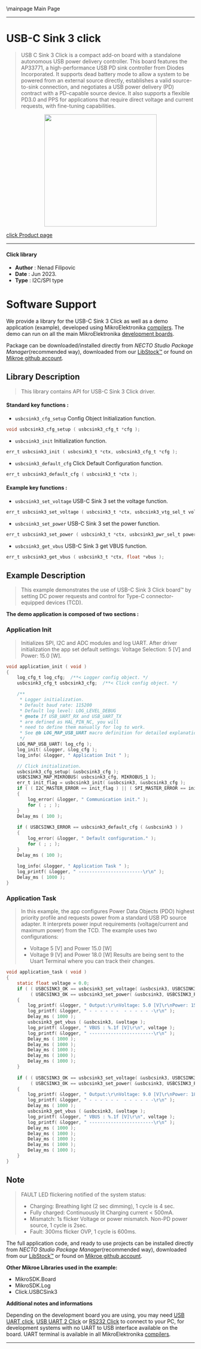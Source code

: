 \mainpage Main Page

---
# USB-C Sink 3 click

> USB C Sink 3 Click is a compact add-on board with a standalone autonomous USB power delivery controller. 
> This board features the AP33771, a high-performance USB PD sink controller from Diodes Incorporated. 
> It supports dead battery mode to allow a system to be powered from an external source directly, 
> establishes a valid source-to-sink connection, and negotiates a USB power delivery (PD) 
> contract with a PD-capable source device. It also supports a flexible PD3.0 and 
> PPS for applications that require direct voltage and current requests, with fine-tuning capabilities.

<p align="center">
  <img src="https://download.mikroe.com/images/click_for_ide/usbcsink3_click.png" height=300px>
</p>

[click Product page](https://www.mikroe.com/usb-c-sink-3-click)

---


#### Click library

- **Author**        : Nenad Filipovic
- **Date**          : Jun 2023.
- **Type**          : I2C/SPI type


# Software Support

We provide a library for the USB-C Sink 3 Click
as well as a demo application (example), developed using MikroElektronika
[compilers](https://www.mikroe.com/necto-studio).
The demo can run on all the main MikroElektronika [development boards](https://www.mikroe.com/development-boards).

Package can be downloaded/installed directly from *NECTO Studio Package Manager*(recommended way), downloaded from our [LibStock&trade;](https://libstock.mikroe.com) or found on [Mikroe github account](https://github.com/MikroElektronika/mikrosdk_click_v2/tree/master/clicks).

## Library Description

> This library contains API for USB-C Sink 3 Click driver.

#### Standard key functions :

- `usbcsink3_cfg_setup` Config Object Initialization function.
```c
void usbcsink3_cfg_setup ( usbcsink3_cfg_t *cfg );
```

- `usbcsink3_init` Initialization function.
```c
err_t usbcsink3_init ( usbcsink3_t *ctx, usbcsink3_cfg_t *cfg );
```

- `usbcsink3_default_cfg` Click Default Configuration function.
```c
err_t usbcsink3_default_cfg ( usbcsink3_t *ctx );
```

#### Example key functions :

- `usbcsink3_set_voltage` USB-C Sink 3 set the voltage function.
```c
err_t usbcsink3_set_voltage ( usbcsink3_t *ctx, usbcsink3_vtg_sel_t voltage );
```

- `usbcsink3_set_power` USB-C Sink 3 set the power function.
```c
err_t usbcsink3_set_power ( usbcsink3_t *ctx, usbcsink3_pwr_sel_t power );
```

- `usbcsink3_get_vbus` USB-C Sink 3 get VBUS function.
```c
err_t usbcsink3_get_vbus ( usbcsink3_t *ctx, float *vbus );
```

## Example Description

> This example demonstrates the use of USB-C Sink 3 Click board™ 
> by setting DC power requests and control for Type-C connector-equipped devices (TCD).

**The demo application is composed of two sections :**

### Application Init

> Initializes SPI, I2C and ADC modules and log UART.
> After driver initialization the app set default settings:
> Voltage Selection: 5 [V] and Power: 15.0 [W].

```c
void application_init ( void )
{
    log_cfg_t log_cfg;  /**< Logger config object. */
    usbcsink3_cfg_t usbcsink3_cfg;  /**< Click config object. */

    /** 
     * Logger initialization.
     * Default baud rate: 115200
     * Default log level: LOG_LEVEL_DEBUG
     * @note If USB_UART_RX and USB_UART_TX 
     * are defined as HAL_PIN_NC, you will 
     * need to define them manually for log to work. 
     * See @b LOG_MAP_USB_UART macro definition for detailed explanation.
     */
    LOG_MAP_USB_UART( log_cfg );
    log_init( &logger, &log_cfg );
    log_info( &logger, " Application Init " );

    // Click initialization.
    usbcsink3_cfg_setup( &usbcsink3_cfg );
    USBCSINK3_MAP_MIKROBUS( usbcsink3_cfg, MIKROBUS_1 );
    err_t init_flag = usbcsink3_init( &usbcsink3, &usbcsink3_cfg );
    if ( ( I2C_MASTER_ERROR == init_flag ) || ( SPI_MASTER_ERROR == init_flag ) )
    {
        log_error( &logger, " Communication init." );
        for ( ; ; );
    }
    Delay_ms ( 100 );
    
    if ( USBCSINK3_ERROR == usbcsink3_default_cfg ( &usbcsink3 ) )
    {
        log_error( &logger, " Default configuration." );
        for ( ; ; );
    }
    Delay_ms ( 100 );
    
    log_info( &logger, " Application Task " );
    log_printf( &logger, " ------------------------\r\n" );
    Delay_ms ( 1000 );
}
```

### Application Task

> In this example, the app configures Power Data Objects (PDO) 
> highest priority profile and requests power from a standard USB PD source adapter.
> It interprets power input requirements (voltage/current and maximum power) from the TCD.
> The example uses two configurations: 
> - Voltage 5 [V] and Power 15.0 [W]
> - Voltage 9 [V] and Power 18.0 [W]
> Results are being sent to the Usart Terminal where you can track their changes.

```c
void application_task ( void )
{
    static float voltage = 0.0;
    if ( ( USBCSINK3_OK == usbcsink3_set_voltage( &usbcsink3, USBCSINK3_VTG_SEL_5V ) ) &&
         ( USBCSINK3_OK == usbcsink3_set_power( &usbcsink3, USBCSINK3_PWR_SEL_15W ) ) )
    {
        log_printf( &logger, " Output:\r\nVoltage: 5.0 [V]\r\nPower: 15.0 [W]\r\n" );
        log_printf( &logger, " - - - - - -  - - - - - -\r\n" );
        Delay_ms ( 1000 );
        usbcsink3_get_vbus ( &usbcsink3, &voltage );
        log_printf( &logger, " VBUS : %.1f [V]\r\n", voltage );
        log_printf( &logger, " ------------------------\r\n" );
        Delay_ms ( 1000 );
        Delay_ms ( 1000 );
        Delay_ms ( 1000 );
        Delay_ms ( 1000 );
        Delay_ms ( 1000 );
    }
    
    if ( ( USBCSINK3_OK == usbcsink3_set_voltage( &usbcsink3, USBCSINK3_VTG_SEL_9V ) ) &&
         ( USBCSINK3_OK == usbcsink3_set_power( &usbcsink3, USBCSINK3_PWR_SEL_18W ) ) )
    {
        log_printf( &logger, " Output:\r\nVoltage: 9.0 [V]\r\nPower: 18.0 [W]\r\n" );
        log_printf( &logger, " - - - - - -  - - - - - -\r\n" );
        Delay_ms ( 1000 );
        usbcsink3_get_vbus ( &usbcsink3, &voltage );
        log_printf( &logger, " VBUS : %.1f [V]\r\n", voltage );
        log_printf( &logger, " ------------------------\r\n" );
        Delay_ms ( 1000 );
        Delay_ms ( 1000 );
        Delay_ms ( 1000 );
        Delay_ms ( 1000 );
        Delay_ms ( 1000 );
    }
}
```

## Note

> FAULT LED flickering notified of the system status:
>  - Charging: Breathing light (2 sec dimming), 1 cycle is 4 sec.
>  - Fully charged: Continuously lit Charging current < 500mA.
>  - Mismatch: 1s flicker Voltage or power mismatch. Non-PD power source, 1 cycle is 2sec.
>  - Fault: 300ms flicker OVP, 1 cycle is 600ms.

The full application code, and ready to use projects can be installed directly from *NECTO Studio Package Manager*(recommended way), downloaded from our [LibStock&trade;](https://libstock.mikroe.com) or found on [Mikroe github account](https://github.com/MikroElektronika/mikrosdk_click_v2/tree/master/clicks).

**Other Mikroe Libraries used in the example:**

- MikroSDK.Board
- MikroSDK.Log
- Click.USBCSink3

**Additional notes and informations**

Depending on the development board you are using, you may need
[USB UART click](https://www.mikroe.com/usb-uart-click),
[USB UART 2 Click](https://www.mikroe.com/usb-uart-2-click) or
[RS232 Click](https://www.mikroe.com/rs232-click) to connect to your PC, for
development systems with no UART to USB interface available on the board. UART
terminal is available in all MikroElektronika
[compilers](https://shop.mikroe.com/compilers).

---
